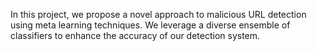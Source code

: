 In this project, we propose a novel approach to malicious URL detection using meta learning techniques. We leverage a diverse ensemble of classifiers to enhance the accuracy of our detection system.
